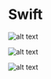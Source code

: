 # Swift

![alt text](https://raw.githubusercontent.com/charleslin826/Swift/tree/master/PaperScissorRock/1.png)


![alt text](https://raw.githubusercontent.com/charleslin826/Swift/tree/master/PaperScissorRock/2.png)


![alt text](https://raw.githubusercontent.com/charleslin826/Swift/tree/master/PaperScissorRock/3.png)
